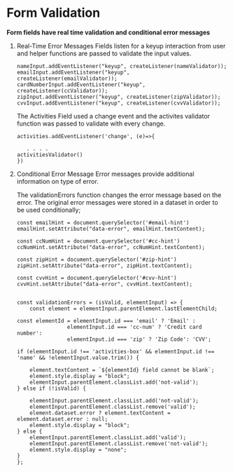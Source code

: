 # Form Validation
**Form fields have real time validation and conditional error messages**

1. Real-Time Error Messages
    Fields listen for a keyup interaction from user and helper functions are passed to validate the input values.
    ```
    nameInput.addEventListener("keyup", createListener(nameValidator));
    emailInput.addEventListener("keyup", createListener(emailValidator));
    cardNumberInput.addEventListener("keyup", createListener(ccValidator));
    zipInput.addEventListener("keyup", createListener(zipValidator));
    cvvInput.addEventListener("keyup", createListener(cvvValidator));

    ```
    The Activities Field used a change event and the activites validator function was passed to validate with every change.

    ```
    activities.addEventListener('change', (e)=>{

       . . . .
    activitiesValidator()
    })

    ```
2. Conditional Error Message
    Error messages provide additional information on type of error.
    
    The validationErrors function changes the error message based on the error. The original error messages were stored in a dataset in order to be used conditionally;
    
    ```
    const emailHint = document.querySelector('#email-hint')
    emailHint.setAttribute("data-error", emailHint.textContent);

    const ccNumHint = document.querySelector('#cc-hint')
    ccNumHint.setAttribute("data-error", ccNumHint.textContent);

    const zipHint = document.querySelector('#zip-hint')
    zipHint.setAttribute("data-error", zipHint.textContent);

    const cvvHint = document.querySelector('#cvv-hint')
    cvvHint.setAttribute("data-error", cvvHint.textContent);


    const validationErrors = (isValid, elementInput) => {
        const element = elementInput.parentElement.lastElementChild;

    const elementId = elementInput.id === 'email' ? 'Email' : 
                    elementInput.id === 'cc-num' ? 'Credit card number':
                    elementInput.id === 'zip' ? 'Zip Code': 'CVV';

    if (elementInput.id !== 'activities-box' && elementInput.id !== 'name' && !elementInput.value.trim()) {

        element.textContent = `${elementId} field cannot be blank`;
        element.style.display = "block";
        elementInput.parentElement.classList.add('not-valid');
    } else if (!isValid) {
        
        elementInput.parentElement.classList.add('not-valid');
        elementInput.parentElement.classList.remove('valid');
        element.dataset.error ? element.textContent = element.dataset.error : null;
        element.style.display = "block";
    } else {
        elementInput.parentElement.classList.add('valid');
        elementInput.parentElement.classList.remove('not-valid');
        element.style.display = "none";
    }
    };
    ```

